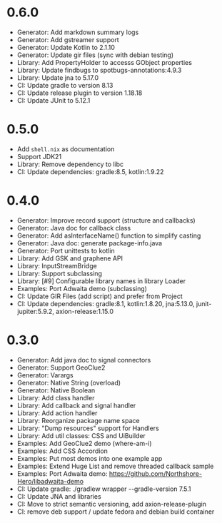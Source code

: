 # 0.6.0

- Generator: Add markdown summary logs
- Generator: Add gstreamer support
- Generator: Update Kotlin to 2.1.10
- Generator: Update gir files (sync with debian testing)
- Library: Add PropertyHolder to accesss GObject properties
- Library: Update findbugs to spotbugs-annotations:4.9.3
- Library: Update jna to 5.17.0
- CI: Update gradle to version 8.13
- CI: Update release plugin to version 1.18.18
- CI: Update JUnit to 5.12.1

# 0.5.0

- Add `shell.nix` as documentation
- Support JDK21
- Library: Remove dependency to libc
- CI: Update dependencies: gradle:8.5, kotlin:1.9.22

# 0.4.0

- Generator: Improve record support (structure and callbacks)
- Generator: Java doc for callback class
- Generator: Add asInterfaceName() function to simplify casting
- Generator: Java doc: generate package-info.java
- Generator: Port unittests to kotlin
- Library: Add GSK and graphene API
- Library: InputStreamBridge
- Library: Support subclassing
- Library: [#9] Configurable library names in library Loader
- Examples: Port Adwaita demo (subclassing)
- CI: Update GIR Files (add script) and prefer from Project
- CI: Update dependencies: gradle:8.1, kotlin:1.8.20, jna:5.13.0, junit-jupiter:5.9.2, axion-release:1.15.0

# 0.3.0

- Generator: Add java doc to signal connectors
- Generator: Support GeoClue2
- Generator: Varargs
- Generator: Native String (overload)
- Generator: Native Boolean
- Library: Add class handler
- Library: Add callback and signal handler
- Library: Add action handler
- Library: Reorganize package name space
- Library: "Dump resources" support for Handlers
- Library: Add util classes: CSS and UiBuilder
- Examples: Add GeoClue2 demo (where-am-i)
- Examples: Add CSS Accordion
- Examples: Put most demos into one example app
- Examples: Extend Huge List and remove threaded callback sample
- Examples: Port Adwaita demo: https://github.com/Northshore-Hero/libadwaita-demo
- CI: Update gradle: ./gradlew wrapper --gradle-version 7.5.1
- CI: Update JNA and libraries
- CI: Move to strict semantic versioning, add axion-release-plugin
- CI: remove deb support / update fedora and debian build container
